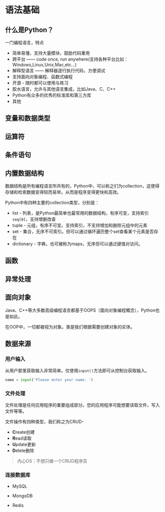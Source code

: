 # 语法基础


##  什么是Python？

一门编程语言，特点

- 简单易懂，支持大量模块，鼓励代码重用
- 跨平台 —— code once, run anywhere(支持各种平台比如：Windows,Linux,Unix,Mac,etc...)
- 解释型语言 —— 解释器逐行执行代码，方便调试
- 支持面向对象编程、函数式编程
- 开源 - 随时都可以使用与练习
- 胶水语言，允许与其他语言集成，比如Java、C、C++
- Python有众多的优秀的标准库和第三方库
- 其他


##  变量和数据类型


## 运算符

## 条件语句

## 内置数据结构

数据结构是所有编程语言所共有的，Python中，可以称之们为collection，这使得存储和检索数据变得轻而易举。从而是程序变得更快和高效。

Python中有四种主要的collection类型，分别是：

- list - 列表，是Python最简单也最常用的数据结构，有序可变，支持索引 `seq[0]`，支持增删改查
- tuple - 元组，有序不可变。支持索引，不支持增加和删除元组中的元素
- set - 集合，无序不可索引。但可以通过循环遍历整个set查看某个元素是否存在
- dictionary - 字典，也可被称为maps，无序但可以通过键值对访问。

## 函数

## 异常处理

##  面向对象

Java、C++等大多数高级编程语言都基于OOPS（面向对象编程概念），Python也是如此。

在OOP中，一切都被视为对象。类是我们根据需要创建对象的实体。

## 数据来源

### 用户输入

从用户那里获取输入非常简单。仅使用`input()`方法即可从控制台获取输入。

```python
name = input('Please enter your name: ')
```



### 文件处理

文件处理是任何应用程序的重要组成部分。您的应用程序可能想要读取文件，写入文件等等。

文件操作有四种类型，我们称之为CRUD-

- **C**reate创建
- **R**ead读取
- **U**pdate更新
- **D**elete删除

> 内心OS：不想只做一个CRUD程序员

### 连接数据库

- MySQL

- MongoDB

- Redis